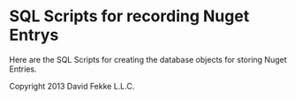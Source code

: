 # SQL Scripts for recording Nuget Entrys

Here are the SQL Scripts for creating the database objects for storing Nuget Entries.

Copyright 2013 David Fekke L.L.C.